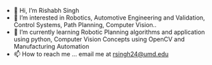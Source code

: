 - 👋 Hi, I’m Rishabh Singh
- 👀 I’m interested in Robotics, Automotive Engineering and Validation, Control Systems, Path Planning, Computer Vision..
- 🌱 I’m currently learning Robotic Planning algorithms and application using python, Computer Vision Concepts using OpenCV and Manufacturing Automation
- 📫 How to reach me ... email me at rsingh24@umd.edu

<!---
Rish2911/Rish2911 is a ✨ special ✨ repository because its `README.md` (this file) appears on your GitHub profile.
You can click the Preview link to take a look at your changes.
--->
